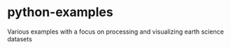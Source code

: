 # python-examples
Various examples with a focus on processing and visualizing earth science datasets
